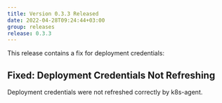 ```yaml
---
title: Version 0.3.3 Released
date: 2022-04-28T09:24:44+03:00
group: releases
release: 0.3.3
---
```


This release contains a fix for deployment credentials:

## Fixed: Deployment Credentials Not Refreshing

Deployment credentials were not refreshed correctly by k8s-agent.
